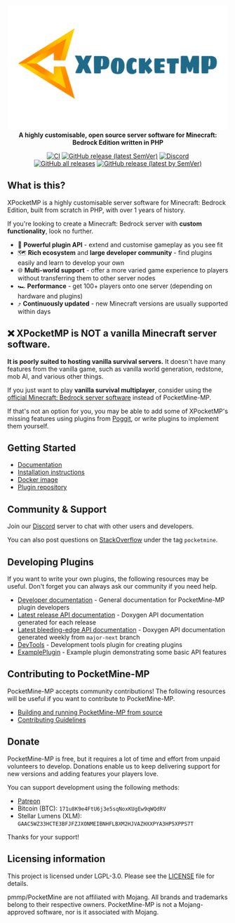 <p align="center">
			<img src="https://github.com/xpocketmc/XPocketMP-server/blob/stable/.github/readme/20240621_222553.png" alt="The XPocketMP logo" title="XPocketMP" loading="eager" />
		<![endif]-->
<br>
	<b>A highly customisable, open source server software for Minecraft: Bedrock Edition written in PHP</b>
</p>

<p align="center">
	<a href="https://github.com/pmmp/PocketMine-MP/actions/workflows/main.yml"><img src="https://github.com/xpocketmc/XPocketMP/workflows/CI/badge.svg" alt="CI" /></a>
	<a href="https://github.com/xpocketmc/XPocketMP-server/releases/latest"><img alt="GitHub release (latest SemVer)" src="https://img.shields.io/github/v/release/xpocketmc/XPocketMP-server"></a>
	<a href="https://discord.gg/bmSAZBG"><img src="https://img.shields.io/discord/1253659229189963796?label=discord&color=7289DA&logo=discord" alt="Discord" /></a>
	<br>
	<a href="https://github.com/pmmp/PocketMine-MP/releases"><img alt="GitHub all releases" src="https://img.shields.io/github/downloads/xpocketmc/XPocketMP-server/total?label=downloads%40total"></a>
	<a href="https://github.com/xpocketmc/XPocketMP-server/releases/latest"><img alt="GitHub release (latest by SemVer)" src="https://img.shields.io/github/downloads/xpocketmc/XPocketMP-server/latest/total?sort=semver"></a>
</p>

## What is this?
XPocketMP is a highly customisable server software for Minecraft: Bedrock Edition, built from scratch in PHP, with over 1 years of history.

If you're looking to create a Minecraft: Bedrock server with **custom functionality**, look no further.

- 🧩 **Powerful plugin API** - extend and customise gameplay as you see fit
- 🗺️ **Rich ecosystem** and **large developer community** - find plugins easily and learn to develop your own
- 🌐 **Multi-world support** - offer a more varied game experience to players without transferring them to other server nodes
- 🏎️ **Performance** - get 100+ players onto one server (depending on hardware and plugins)
- ⤴️ **Continuously updated** - new Minecraft versions are usually supported within days

## :x: XPocketMP is NOT a vanilla Minecraft server software.
**It is poorly suited to hosting vanilla survival servers.**
It doesn't have many features from the vanilla game, such as vanilla world generation, redstone, mob AI, and various other things.

If you just want to play **vanilla survival multiplayer**, consider using the [official Minecraft: Bedrock server software](https://minecraft.net/download/server/bedrock) instead of PocketMine-MP.

If that's not an option for you, you may be able to add some of XPocketMP's missing features using plugins from [Poggit](https://poggit.pmmp.io/plugins), or write plugins to implement them yourself.

## Getting Started
- [Documentation](http://pmmp.readthedocs.org/)
- [Installation instructions](https://pmmp.readthedocs.io/en/rtfd/installation.html)
- [Docker image](https://github.com/pmmp/PocketMine-MP/pkgs/container/pocketmine-mp)
- [Plugin repository](https://poggit.pmmp.io/plugins)

## Community & Support
Join our [Discord](https://discord.gg/bmSAZBG) server to chat with other users and developers.

You can also post questions on [StackOverflow](https://stackoverflow.com/tags/pocketmine) under the tag `pocketmine`.

## Developing Plugins
If you want to write your own plugins, the following resources may be useful.
Don't forget you can always ask our community if you need help.

 * [Developer documentation](https://devdoc.pmmp.io) - General documentation for PocketMine-MP plugin developers
 * [Latest release API documentation](https://apidoc.pmmp.io) - Doxygen API documentation generated for each release
 * [Latest bleeding-edge API documentation](https://apidoc-dev.pmmp.io) - Doxygen API documentation generated weekly from `major-next` branch
 * [DevTools](https://github.com/pmmp/DevTools/) - Development tools plugin for creating plugins
 * [ExamplePlugin](https://github.com/pmmp/ExamplePlugin/) - Example plugin demonstrating some basic API features

## Contributing to PocketMine-MP
PocketMine-MP accepts community contributions! The following resources will be useful if you want to contribute to PocketMine-MP.
 * [Building and running PocketMine-MP from source](BUILDING.md)
 * [Contributing Guidelines](CONTRIBUTING.md)

## Donate
PocketMine-MP is free, but it requires a lot of time and effort from unpaid volunteers to develop. Donations enable us to keep delivering support for new versions and adding features your players love.

You can support development using the following methods:

- [Patreon](https://www.patreon.com/pocketminemp)
- Bitcoin (BTC): `171u8K9e4FtU6j3e5sqNoxKUgEw9qWQdRV`
- Stellar Lumens (XLM): `GAAC5WZ33HCTE3BFJFZJXONMEIBNHFLBXM2HJVAZHXXPYA3HP5XPPS7T`

Thanks for your support!

## Licensing information
This project is licensed under LGPL-3.0. Please see the [LICENSE](/LICENSE) file for details.

pmmp/PocketMine are not affiliated with Mojang. All brands and trademarks belong to their respective owners. PocketMine-MP is not a Mojang-approved software, nor is it associated with Mojang.
